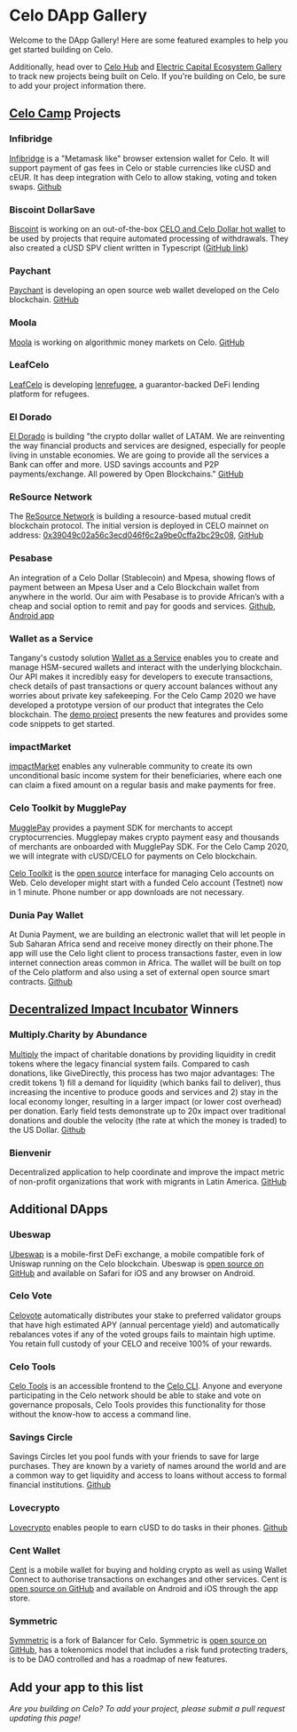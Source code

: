 # Celo DApp Gallery

Welcome to the DApp Gallery! Here are some featured examples to help you get started building on Celo.

Additionally, head over to [Celo Hub](https://celohub.org) and [Electric Capital Ecosystem Gallery](https://electric-capital.github.io/?p=/ecosystem/celo) to track new projects being built on Celo. If you're building on Celo, be sure to add your project information there.

## [Celo Camp](https://www.celocamp.com/) Projects

### Infibridge

[Infibridge](https://www.infibridge.com) is a "Metamask like" browser extension wallet for Celo. It will support payment of gas fees in Celo or stable currencies like cUSD and cEUR. It has deep integration with Celo to allow staking, voting and token swaps. [Github](https://github.com/infibridge/browser-extension-wallet)

### Biscoint DollarSave

[Biscoint](https://biscoint.io) is working on an out-of-the-box [CELO and Celo Dollar hot wallet](https://github.com/Biscoint/celo-hot-wallet) to be used by projects that require automated processing of withdrawals. They also created a cUSD SPV client written in Typescript ([GitHub link](https://github.com/Biscoint/celo-spv))

### Paychant

[Paychant](https://paychant.com) is developing an open source web wallet developed on the Celo blockchain. [GitHub](https://github.com/paychant/)

### Moola

[Moola](https://moola.market) is working on algorithmic money markets on Celo. [GitHub](https://github.com/moolamarket/moola)

### LeafCelo

[LeafCelo](https://leafglobalfintech.com/) is developing [lenrefugee](https://github.com/LeafGlobalFintech/leafcelo.git), a guarantor-backed DeFi lending platform for refugees.

### El Dorado

[El Dorado](https://eldorado.io/) is building "the crypto dollar wallet of LATAM. We are reinventing the way financial products and services are designed, especially for people living in unstable economies. We are going to provide all the services a Bank can offer and more. USD savings accounts and P2P payments/exchange. All powered by Open Blockchains." [GitHub](https://github.com/eldoradoio)

### ReSource Network

The [ReSource Network](http://www.resourcenetwork.co/) is building a resource-based mutual credit blockchain protocol. The initial version is deployed in CELO mainnet on address: [0x39049c02a56c3ecd046f6c2a9be0cffa2bc29c08](https://explorer.celo.org/address/0x39049c02a56c3ecd046f6c2a9be0cffa2bc29c08/transactions), [GitHub](https://github.com/ReSource-Network/Resource-Ethereum)

### Pesabase

An integration of a Celo Dollar (Stablecoin) and Mpesa, showing flows of payment between an Mpesa User and a Celo Blockchain wallet from anywhere in the world. Our aim with Pesabase is to provide African’s with a cheap and social option to remit and pay for goods and services. [Github](https://github.com/Kesholabs/celoBackend), [Android app](https://play.google.com/store/apps/details?id=com.pesabase.app)

### Wallet as a Service

Tangany's custody solution [Wallet as a Service](https://docs.tangany.com/?version=latest) enables you to create and manage HSM-secured wallets and interact with the underlying blockchain. Our API makes it incredibly easy for developers to execute transactions, check details of past transactions or query account balances without any worries about private key safekeeping. For the Celo Camp 2020 we have developed a prototype version of our product that integrates the Celo blockchain. The [demo project](https://github.com/adrianmitter/celo-camp) presents the new features and provides some code snippets to get started.

### impactMarket

[impactMarket](https://github.com/impactMarket) enables any vulnerable community to create its own unconditional basic income system for their beneficiaries, where each one can claim a fixed amount on a regular basis and make payments for free.

### Celo Toolkit by MugglePay

[MugglePay](https://mugglepay.com/) provides a payment SDK for merchants to accept cryptocurrencies. Mugglepay makes crypto payment easy and thousands of merchants are onboarded with MugglePay SDK. For the Celo Camp 2020, we will integrate with cUSD/CELO for payments on Celo blockchain.

[Celo Toolkit](https://celo.mugglepay.com) is the [open source](https://github.com/MugglePay/celo-toolkit) interface for managing Celo accounts on Web. Celo developer might start with a funded Celo account (Testnet) now in 1 minute. Phone number or app downloads are not necessary.

### Dunia Pay Wallet

At Dunia Payment, we are building an electronic wallet that will let people in Sub Saharan Africa send and receive money directly on their phone.The app will use the Celo light client to process transactions faster, even in low internet connection areas common in Africa. The wallet will be built on top of the Celo platform and also using a set of external open source smart contracts. [Github](https://github.com/duniapay/Dunia-Wallet-Celo)

## [Decentralized Impact Incubator](https://blockchainforsocialimpact.com/incubator-winners-2020/) Winners

### Multiply.Charity by Abundance

[Multiply](https://multiply.charity/) the impact of charitable donations by providing liquidity in credit tokens where the legacy financial system fails. Compared to cash donations, like GiveDirectly, this process has two major advantages: The credit tokens 1) fill a demand for liquidity (which banks fail to deliver), thus increasing the incentive to produce goods and services and 2) stay in the local economy longer, resulting in a larger impact (or lower cost overhead) per donation. Early field tests demonstrate up to 20x impact over traditional donations and double the velocity (the rate at which the money is traded) to the US Dollar. [Github](https://github.com/abundance-stack)

### Bienvenir

Decentralized application to help coordinate and improve the impact metric of non-profit organizations that work with migrants in Latin America. [GitHub](https://github.com/nestorbonilla/bienvenir)

## Additional DApps

### Ubeswap

[Ubeswap](https://ubeswap.org/) is a mobile-first DeFi exchange, a mobile compatible fork of Uniswap running on the Celo blockchain. Ubeswap is [open source on GitHub](https://github.com/ubeswap) and available on Safari for iOS and any browser on Android.

### Celo Vote

[Celovote](https://celovote.com/) automatically distributes your stake to preferred validator groups that have high estimated APY (annual percentage yield) and automatically rebalances votes if any of the voted groups fails to maintain high uptime. You retain full custody of your CELO and receive 100% of your rewards.

### Celo Tools

[Celo Tools](https://celotools.com/) is an accessible frontend to the [Celo CLI](../command-line-interface/introduction.md). Anyone and everyone participating in the Celo network should be able to stake and vote on governance proposals, Celo Tools provides this functionality for those without the know-how to access a command line.

### Savings Circle

Savings Circles let you pool funds with your friends to save for large purchases. They are known by a variety of names around the world and are a common way to get liquidity and access to loans without access to formal financial institutions. [Github](https://github.com/celo-org/savings-circle-demo)

### Lovecrypto

[Lovecrypto](https://www.lovecrypto.net/) enables people to earn cUSD to do tasks in their phones. [Github](https://github.com/lucaszsd/LovecryptoAppScreenshots)

### Cent Wallet

[Cent](https://cent.finance/) is a mobile wallet for buying and holding crypto as well as using Wallet Connect to authorise transactions on exchanges and other services. Cent is [open source on GitHub](https://github.com/centfinance/Cent.Wallet) and available on Android and iOS through the app store.

### Symmetric

[Symmetric](https://symmetric.finance/) is a fork of Balancer for Celo. Symmetric is [open source on GitHub](https://github.com/centfinance), has a tokenomics model that includes a risk fund protecting traders, is to be DAO controlled and has a roadmap of new features.

## Add your app to this list

_Are you building on Celo? To add your project, please submit a pull request updating this page!_
